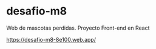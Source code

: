 # desafio-m8

Web de mascotas perdidas.
Proyecto Front-end en React

https://desafio-m8-8e100.web.app/
